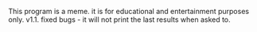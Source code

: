This program is a meme. it is for educational and entertainment purposes only. 
v1.1. fixed bugs - it will not print the last results when asked to.


